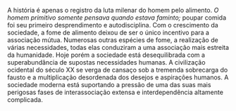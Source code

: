 ﻿A história é apenas o registro da luta milenar do homem pelo alimento. *O homem primitivo somente pensava quando estava faminto;* poupar comida foi seu primeiro desprendimento e autodisciplina. Com o crescimento da sociedade, a fome de alimento deixou de ser o único incentivo para a associação mútua. Numerosas outras espécies de fome, a realização de várias necessidades, todas elas conduziram a uma associação mais estreita da humanidade. Hoje porém a sociedade está desequilibrada com a superabundância de supostas necessidades humanas. A civilização ocidental do século XX se verga de cansaço sob a tremenda sobrecarga do fausto e a multiplicação desordenada dos desejos e aspirações humanos. A sociedade moderna está suportando a pressão de uma das suas mais perigosas fases de interassociação extensa e interdependência altamente complicada.